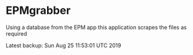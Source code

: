 # EPMgrabber
Using a database from the EPM app this application scrapes the files as required


Latest backup: Sun Aug 25 11:53:01 UTC 2019
